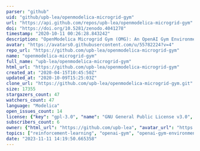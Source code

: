 ```yaml
---
parser: "github"
uid: "github/upb-lea/openmodelica-microgrid-gym"
url: "https://api.github.com/repos/upb-lea/openmodelica-microgrid-gym"
doi: "https://doi.org/10.5281/zenodo.4041278"
timestamp: "2020-10-11 00:26:28.843242"
description: "OpenModelica Microgrid Gym (OMG): An OpenAI Gym Environment for Microgrids"
avatar: "https://avatars0.githubusercontent.com/u/55782224?v=4"
repo_url: "https://github.com/upb-lea/openmodelica-microgrid-gym"
name: "openmodelica-microgrid-gym"
full_name: "upb-lea/openmodelica-microgrid-gym"
html_url: "https://github.com/upb-lea/openmodelica-microgrid-gym"
created_at: "2020-04-15T10:45:50Z"
updated_at: "2020-10-09T15:25:03Z"
clone_url: "https://github.com/upb-lea/openmodelica-microgrid-gym.git"
size: 17355
stargazers_count: 47
watchers_count: 47
language: "Modelica"
open_issues_count: 14
license: {"key": "gpl-3.0", "name": "GNU General Public License v3.0", "spdx_id": "GPL-3.0", "url": "https://api.github.com/licenses/gpl-3.0", "node_id": "MDc6TGljZW5zZTk="}
subscribers_count: 6
owner: {"html_url": "https://github.com/upb-lea", "avatar_url": "https://avatars0.githubusercontent.com/u/55782224?v=4", "login": "upb-lea", "type": "Organization"}
topics: ["reinforcement-learning", "openai-gym", "openai-gym-environments", "machine-learning", "control", "simulation", "modelica", "openmodelica", "power-electronics", "power-systems", "microgrid", "energy-system-modeling", "power-supply", "smart-grids", "engineering", "electrical-engineering", "python"]
date: "2023-11-11 14:19:50.665358"
---
```


